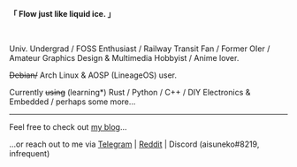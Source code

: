 **「 Flow just like liquid ice. 」**

<br>

Univ. Undergrad / FOSS Enthusiast / Railway Transit Fan / Former OIer / Amateur Graphics Design & Multimedia Hobbyist / Anime lover.

~~Debian/~~ Arch Linux & AOSP (LineageOS) user.

Currently ~~using~~ (learning\*) Rust / Python / C++ / DIY Electronics & Embedded / perhaps some more...

---
Feel free to check out [my blog](https://aisuneko.moe)...

...or reach out to me via [Telegram](https://t.me/aisuneko) | [Reddit](https://reddit.com/u/aisuneko_icecat) | Discord (aisuneko#8219, infrequent)
